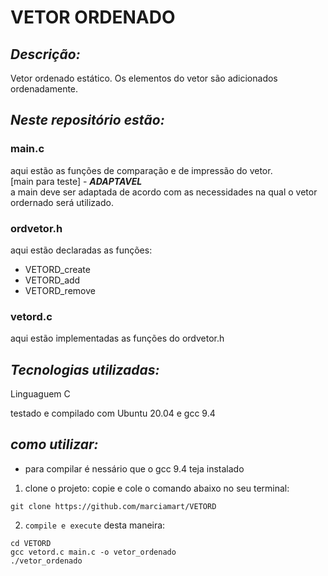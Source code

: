 # VETOR ORDENADO
## *Descrição:*
Vetor ordenado estático. Os elementos do vetor são adicionados ordenadamente.  
## ***Neste repositório estão:***
### main.c
aqui estão as funções de comparação e de impressão do vetor.  
[main para teste] - ***ADAPTAVEL***   
a main deve ser adaptada de acordo com as necessidades na qual o vetor ordernado será utilizado.
### ordvetor.h
aqui estão declaradas as funções:
* VETORD_create
* VETORD_add
* VETORD_remove
### vetord.c
aqui estão implementadas as funções do  ordvetor.h
## *Tecnologias utilizadas:*
Linguaguem C

testado e compilado com Ubuntu 20.04 e gcc 9.4

## *como utilizar:*
* para compilar é nessário que o gcc 9.4 teja instalado
1. clone o projeto:
copie e cole o comando abaixo no seu terminal:
```
git clone https://github.com/marciamart/VETORD
```
2. `compile e execute` desta maneira: 

```
cd VETORD
gcc vetord.c main.c -o vetor_ordenado
./vetor_ordenado
```
